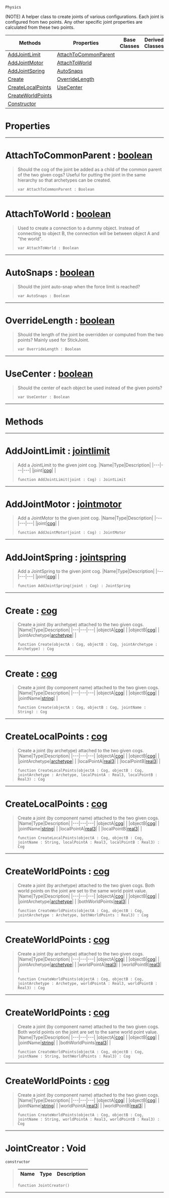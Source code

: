  `Physics`

(NOTE) A helper class to create joints of various configurations. Each joint is configured from two points. Any other specific joint properties are calculated from these two points.

|Methods|Properties|Base Classes|Derived Classes|
|---|---|---|---|
|[ AddJointLimit](https://github.com/ArendDanielek/ZeroDocsTest/blob/master/code_reference/class_reference/jointcreator.markdown#addjointlimit-zero-engin)|[ AttachToCommonParent](https://github.com/ArendDanielek/ZeroDocsTest/blob/master/code_reference/class_reference/jointcreator.markdown#attachtocommonparent-zer)| | |
|[ AddJointMotor](https://github.com/ArendDanielek/ZeroDocsTest/blob/master/code_reference/class_reference/jointcreator.markdown#addjointmotor-zero-engin)|[ AttachToWorld](https://github.com/ArendDanielek/ZeroDocsTest/blob/master/code_reference/class_reference/jointcreator.markdown#attachtoworld-zero-engin)| | |
|[ AddJointSpring](https://github.com/ArendDanielek/ZeroDocsTest/blob/master/code_reference/class_reference/jointcreator.markdown#addjointspring-zero-engi)|[ AutoSnaps](https://github.com/ArendDanielek/ZeroDocsTest/blob/master/code_reference/class_reference/jointcreator.markdown#autosnaps-zero-engine-do)| | |
|[ Create](https://github.com/ArendDanielek/ZeroDocsTest/blob/master/code_reference/class_reference/jointcreator.markdown#create-zero-engine-docum)|[ OverrideLength](https://github.com/ArendDanielek/ZeroDocsTest/blob/master/code_reference/class_reference/jointcreator.markdown#overridelength-zero-engi)| | |
|[ CreateLocalPoints](https://github.com/ArendDanielek/ZeroDocsTest/blob/master/code_reference/class_reference/jointcreator.markdown#createlocalpoints-zero-e)|[ UseCenter](https://github.com/ArendDanielek/ZeroDocsTest/blob/master/code_reference/class_reference/jointcreator.markdown#usecenter-zero-engine-do)| | |
|[ CreateWorldPoints](https://github.com/ArendDanielek/ZeroDocsTest/blob/master/code_reference/class_reference/jointcreator.markdown#createworldpoints-zero-e)| | | |
|[ Constructor](https://github.com/ArendDanielek/ZeroDocsTest/blob/master/code_reference/class_reference/jointcreator.markdown#jointcreator-void)| | | |


 #  Properties


---  
 #  AttachToCommonParent : [boolean](https://github.com/ArendDanielek/ZeroDocsTest/blob/master/code_reference/zilch_base_types/boolean.markdown)

> Should the cog of the joint be added as a child of the common parent of the two given cogs? Useful for putting the joint in the same hierarchy so that archetypes can be created.
> ``` lang=cpp, name=Zilch
> var AttachToCommonParent : Boolean


---  
 #  AttachToWorld : [boolean](https://github.com/ArendDanielek/ZeroDocsTest/blob/master/code_reference/zilch_base_types/boolean.markdown)

> Used to create a connection to a dummy object. Instead of connecting to object B, the connection will be between object A and "the world".
> ``` lang=cpp, name=Zilch
> var AttachToWorld : Boolean


---  
 #  AutoSnaps : [boolean](https://github.com/ArendDanielek/ZeroDocsTest/blob/master/code_reference/zilch_base_types/boolean.markdown)

> Should the joint auto-snap when the force limit is reached?
> ``` lang=cpp, name=Zilch
> var AutoSnaps : Boolean


---  
 #  OverrideLength : [boolean](https://github.com/ArendDanielek/ZeroDocsTest/blob/master/code_reference/zilch_base_types/boolean.markdown)

> Should the length of the joint be overridden or computed from the two points? Mainly used for StickJoint.
> ``` lang=cpp, name=Zilch
> var OverrideLength : Boolean


---  
 #  UseCenter : [boolean](https://github.com/ArendDanielek/ZeroDocsTest/blob/master/code_reference/zilch_base_types/boolean.markdown)

> Should the center of each object be used instead of the given points?
> ``` lang=cpp, name=Zilch
> var UseCenter : Boolean


---  
 #  Methods


---  
 #  AddJointLimit : [jointlimit](https://github.com/ArendDanielek/ZeroDocsTest/blob/master/code_reference/class_reference/jointlimit.markdown)

> Add a JointLimit to the given joint cog.
> |Name|Type|Description|
> |---|---|---|
> |joint|[cog](https://github.com/ArendDanielek/ZeroDocsTest/blob/master/code_reference/class_reference/cog.markdown)| |
> ``` lang=cpp, name=Zilch
> function AddJointLimit(joint : Cog) : JointLimit
> ``` 


---  
 #  AddJointMotor : [jointmotor](https://github.com/ArendDanielek/ZeroDocsTest/blob/master/code_reference/class_reference/jointmotor.markdown)

> Add a JointMotor to the given joint cog.
> |Name|Type|Description|
> |---|---|---|
> |joint|[cog](https://github.com/ArendDanielek/ZeroDocsTest/blob/master/code_reference/class_reference/cog.markdown)| |
> ``` lang=cpp, name=Zilch
> function AddJointMotor(joint : Cog) : JointMotor
> ``` 


---  
 #  AddJointSpring : [jointspring](https://github.com/ArendDanielek/ZeroDocsTest/blob/master/code_reference/class_reference/jointspring.markdown)

> Add a JointSpring to the given joint cog.
> |Name|Type|Description|
> |---|---|---|
> |joint|[cog](https://github.com/ArendDanielek/ZeroDocsTest/blob/master/code_reference/class_reference/cog.markdown)| |
> ``` lang=cpp, name=Zilch
> function AddJointSpring(joint : Cog) : JointSpring
> ``` 


---  
 #  Create : [cog](https://github.com/ArendDanielek/ZeroDocsTest/blob/master/code_reference/class_reference/cog.markdown)

> Create a joint (by archetype) attached to the two given cogs.
> |Name|Type|Description|
> |---|---|---|
> |objectA|[cog](https://github.com/ArendDanielek/ZeroDocsTest/blob/master/code_reference/class_reference/cog.markdown)| |
> |objectB|[cog](https://github.com/ArendDanielek/ZeroDocsTest/blob/master/code_reference/class_reference/cog.markdown)| |
> |jointArchetype|[archetype](https://github.com/ArendDanielek/ZeroDocsTest/blob/master/code_reference/class_reference/archetype.markdown)| |
> ``` lang=cpp, name=Zilch
> function Create(objectA : Cog, objectB : Cog, jointArchetype : Archetype) : Cog
> ``` 


---  
 #  Create : [cog](https://github.com/ArendDanielek/ZeroDocsTest/blob/master/code_reference/class_reference/cog.markdown)

> Create a joint (by component name) attached to the two given cogs.
> |Name|Type|Description|
> |---|---|---|
> |objectA|[cog](https://github.com/ArendDanielek/ZeroDocsTest/blob/master/code_reference/class_reference/cog.markdown)| |
> |objectB|[cog](https://github.com/ArendDanielek/ZeroDocsTest/blob/master/code_reference/class_reference/cog.markdown)| |
> |jointName|[string](https://github.com/ArendDanielek/ZeroDocsTest/blob/master/code_reference/zilch_base_types/string.markdown)| |
> ``` lang=cpp, name=Zilch
> function Create(objectA : Cog, objectB : Cog, jointName : String) : Cog
> ``` 


---  
 #  CreateLocalPoints : [cog](https://github.com/ArendDanielek/ZeroDocsTest/blob/master/code_reference/class_reference/cog.markdown)

> Create a joint (by archetype) attached to the two given cogs.
> |Name|Type|Description|
> |---|---|---|
> |objectA|[cog](https://github.com/ArendDanielek/ZeroDocsTest/blob/master/code_reference/class_reference/cog.markdown)| |
> |objectB|[cog](https://github.com/ArendDanielek/ZeroDocsTest/blob/master/code_reference/class_reference/cog.markdown)| |
> |jointArchetype|[archetype](https://github.com/ArendDanielek/ZeroDocsTest/blob/master/code_reference/class_reference/archetype.markdown)| |
> |localPointA|[real3](https://github.com/ArendDanielek/ZeroDocsTest/blob/master/code_reference/zilch_base_types/real3.markdown)| |
> |localPointB|[real3](https://github.com/ArendDanielek/ZeroDocsTest/blob/master/code_reference/zilch_base_types/real3.markdown)| |
> ``` lang=cpp, name=Zilch
> function CreateLocalPoints(objectA : Cog, objectB : Cog, jointArchetype : Archetype, localPointA : Real3, localPointB : Real3) : Cog
> ``` 


---  
 #  CreateLocalPoints : [cog](https://github.com/ArendDanielek/ZeroDocsTest/blob/master/code_reference/class_reference/cog.markdown)

> Create a joint (by component name) attached to the two given cogs.
> |Name|Type|Description|
> |---|---|---|
> |objectA|[cog](https://github.com/ArendDanielek/ZeroDocsTest/blob/master/code_reference/class_reference/cog.markdown)| |
> |objectB|[cog](https://github.com/ArendDanielek/ZeroDocsTest/blob/master/code_reference/class_reference/cog.markdown)| |
> |jointName|[string](https://github.com/ArendDanielek/ZeroDocsTest/blob/master/code_reference/zilch_base_types/string.markdown)| |
> |localPointA|[real3](https://github.com/ArendDanielek/ZeroDocsTest/blob/master/code_reference/zilch_base_types/real3.markdown)| |
> |localPointB|[real3](https://github.com/ArendDanielek/ZeroDocsTest/blob/master/code_reference/zilch_base_types/real3.markdown)| |
> ``` lang=cpp, name=Zilch
> function CreateLocalPoints(objectA : Cog, objectB : Cog, jointName : String, localPointA : Real3, localPointB : Real3) : Cog
> ``` 


---  
 #  CreateWorldPoints : [cog](https://github.com/ArendDanielek/ZeroDocsTest/blob/master/code_reference/class_reference/cog.markdown)

> Create a joint (by archetype) attached to the two given cogs. Both world points on the joint are set to the same world point value.
> |Name|Type|Description|
> |---|---|---|
> |objectA|[cog](https://github.com/ArendDanielek/ZeroDocsTest/blob/master/code_reference/class_reference/cog.markdown)| |
> |objectB|[cog](https://github.com/ArendDanielek/ZeroDocsTest/blob/master/code_reference/class_reference/cog.markdown)| |
> |jointArchetype|[archetype](https://github.com/ArendDanielek/ZeroDocsTest/blob/master/code_reference/class_reference/archetype.markdown)| |
> |bothWorldPoints|[real3](https://github.com/ArendDanielek/ZeroDocsTest/blob/master/code_reference/zilch_base_types/real3.markdown)| |
> ``` lang=cpp, name=Zilch
> function CreateWorldPoints(objectA : Cog, objectB : Cog, jointArchetype : Archetype, bothWorldPoints : Real3) : Cog
> ``` 


---  
 #  CreateWorldPoints : [cog](https://github.com/ArendDanielek/ZeroDocsTest/blob/master/code_reference/class_reference/cog.markdown)

> Create a joint (by archetype) attached to the two given cogs.
> |Name|Type|Description|
> |---|---|---|
> |objectA|[cog](https://github.com/ArendDanielek/ZeroDocsTest/blob/master/code_reference/class_reference/cog.markdown)| |
> |objectB|[cog](https://github.com/ArendDanielek/ZeroDocsTest/blob/master/code_reference/class_reference/cog.markdown)| |
> |jointArchetype|[archetype](https://github.com/ArendDanielek/ZeroDocsTest/blob/master/code_reference/class_reference/archetype.markdown)| |
> |worldPointA|[real3](https://github.com/ArendDanielek/ZeroDocsTest/blob/master/code_reference/zilch_base_types/real3.markdown)| |
> |worldPointB|[real3](https://github.com/ArendDanielek/ZeroDocsTest/blob/master/code_reference/zilch_base_types/real3.markdown)| |
> ``` lang=cpp, name=Zilch
> function CreateWorldPoints(objectA : Cog, objectB : Cog, jointArchetype : Archetype, worldPointA : Real3, worldPointB : Real3) : Cog
> ``` 


---  
 #  CreateWorldPoints : [cog](https://github.com/ArendDanielek/ZeroDocsTest/blob/master/code_reference/class_reference/cog.markdown)

> Create a joint (by component name) attached to the two given cogs. Both world points on the joint are set to the same world point value.
> |Name|Type|Description|
> |---|---|---|
> |objectA|[cog](https://github.com/ArendDanielek/ZeroDocsTest/blob/master/code_reference/class_reference/cog.markdown)| |
> |objectB|[cog](https://github.com/ArendDanielek/ZeroDocsTest/blob/master/code_reference/class_reference/cog.markdown)| |
> |jointName|[string](https://github.com/ArendDanielek/ZeroDocsTest/blob/master/code_reference/zilch_base_types/string.markdown)| |
> |bothWorldPoints|[real3](https://github.com/ArendDanielek/ZeroDocsTest/blob/master/code_reference/zilch_base_types/real3.markdown)| |
> ``` lang=cpp, name=Zilch
> function CreateWorldPoints(objectA : Cog, objectB : Cog, jointName : String, bothWorldPoints : Real3) : Cog
> ``` 


---  
 #  CreateWorldPoints : [cog](https://github.com/ArendDanielek/ZeroDocsTest/blob/master/code_reference/class_reference/cog.markdown)

> Create a joint (by component name) attached to the two given cogs.
> |Name|Type|Description|
> |---|---|---|
> |objectA|[cog](https://github.com/ArendDanielek/ZeroDocsTest/blob/master/code_reference/class_reference/cog.markdown)| |
> |objectB|[cog](https://github.com/ArendDanielek/ZeroDocsTest/blob/master/code_reference/class_reference/cog.markdown)| |
> |jointName|[string](https://github.com/ArendDanielek/ZeroDocsTest/blob/master/code_reference/zilch_base_types/string.markdown)| |
> |worldPointA|[real3](https://github.com/ArendDanielek/ZeroDocsTest/blob/master/code_reference/zilch_base_types/real3.markdown)| |
> |worldPointB|[real3](https://github.com/ArendDanielek/ZeroDocsTest/blob/master/code_reference/zilch_base_types/real3.markdown)| |
> ``` lang=cpp, name=Zilch
> function CreateWorldPoints(objectA : Cog, objectB : Cog, jointName : String, worldPointA : Real3, worldPointB : Real3) : Cog
> ``` 


---  
 #  JointCreator : Void

 `constructor`

> 
> |Name|Type|Description|
> |---|---|---|
> ``` lang=cpp, name=Zilch
> function JointCreator()
> ``` 


---  
 
  
  
  
  
  
  
  

 